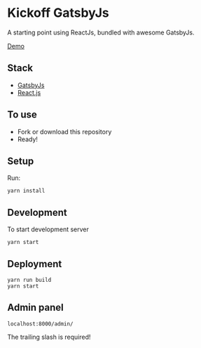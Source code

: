# Kickoff GatsbyJs

A starting point using ReactJs, bundled with awesome GatsbyJs.

[Demo](https://kickoff-gatsbyjs.netlify.com/)

## Stack

* [GatsbyJs](https://www.gatsbyjs.org/)
* [React.js](https://reactjs.org/)

## To use

* Fork or download this repository
* Ready!

## Setup

Run:

```
yarn install
```

## Development

To start development server

```
yarn start
```

## Deployment

```
yarn run build
yarn start
```

## Admin panel

```
localhost:8000/admin/
```

The trailing slash is required!
